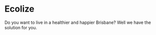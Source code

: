 # Ecolize

Do you want to live in a healthier and happier Brisbane? Well we have the solution for you.
